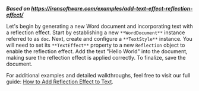 ***Based on <https://ironsoftware.com/examples/add-text-effect-reflection-effect/>***

Let's begin by generating a new Word document and incorporating text with a reflection effect. Start by establishing a new `**WordDocument**` instance referred to as `doc`. Next, create and configure a `**TextStyle**` instance. You will need to set its `**TextEffect**` property to a new `Reflection` object to enable the reflection effect. Add the text "Hello World" into the document, making sure the reflection effect is applied correctly. To finalize, save the document.

For additional examples and detailed walkthroughs, feel free to visit our full guide: [How to Add Reflection Effect to Text](https://ironsoftware.com/csharp/word/how-to/text-effect-reflection-effect/).